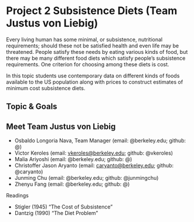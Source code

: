 # Project 2 Subsistence Diets (Team Justus von Liebig)

Every living human has some minimal, or subsistence, nutritional requirements; should these not be satisfied health and even life may be threatened. People satisfy these needs by eating various kinds of food, but there may be many different food diets which satisfy people’s subsistence requirements. One criterion for choosing among these diets is cost.

In this topic students use contemporary data on different kinds of foods available to the US population along with prices to construct estimates of minimum cost subsistence diets.

## Topic & Goals 

## Meet Team Justus von Liebig
- Osbaldo Longoria Nava, Team Manager (email: @berkeley.edu; github: @)
- Victor Keroles (email: vkeroles@berkeley.edu; github: @vkeroles)
- Malia Ariyoshi (email: @berkeley.edu; github: @)
- Christoffer Jason Aryanto (email: caryanto@berkeley.edu; github: @caryanto)
- Junming Chu (email: @berkeley.edu; github: @junmingchu)
- Zhenyu Fang (email: @berkeley.edu; github: @)

Readings
- Stigler (1945) “The Cost of Subsistence”
- Dantzig (1990) “The Diet Problem”
